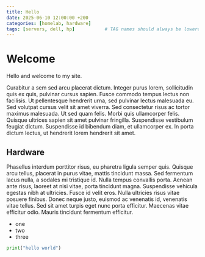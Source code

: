 ```yaml
---
title: Hello
date: 2025-06-10 12:00:00 +200
categories: [homelab, hardware]
tags: [servers, dell, hp]           # TAG names should always be lowercase
---
```


# Welcome

Hello and welcome to my site.

Curabitur a sem sed arcu placerat dictum. Integer purus lorem, sollicitudin quis ex quis, pulvinar cursus sapien. Fusce commodo tempus lectus non facilisis. Ut pellentesque hendrerit urna, sed pulvinar lectus malesuada eu. Sed volutpat cursus velit sit amet viverra. Sed consectetur risus ac tortor maximus malesuada. Ut sed quam felis. Morbi quis ullamcorper felis. Quisque ultrices sapien sit amet pulvinar fringilla. Suspendisse vestibulum feugiat dictum. Suspendisse id bibendum diam, et ullamcorper ex. In porta dictum lectus, ut hendrerit lorem hendrerit sit amet. 

## Hardware

Phasellus interdum porttitor risus, eu pharetra ligula semper quis. Quisque arcu tellus, placerat in purus vitae, mattis tincidunt massa. Sed fermentum lacus nulla, a sodales mi tristique id. Nulla tempus convallis porta. Aenean ante risus, laoreet at nisi vitae, porta tincidunt magna. Suspendisse vehicula egestas nibh at ultricies. Fusce id velit eros. Nulla ultricies risus vitae posuere finibus. Donec neque justo, euismod ac venenatis id, venenatis vitae tellus. Sed sit amet turpis eget nunc porta efficitur. Maecenas vitae efficitur odio. Mauris tincidunt fermentum efficitur. 

+ one
+ two
+ three

```py
print("hello world")
```